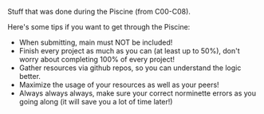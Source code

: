 Stuff that was done during the Piscine (from C00-C08).

Here's some tips if you want to get through the Piscine:

- When submitting, main must NOT be included!
- Finish every project as much as you can (at least up to 50%), don't worry about completing 100% of every project!
- Gather resources via github repos, so you can understand the logic better.
- Maximize the usage of your resources as well as your peers!
- Always always always, make sure your correct norminette errors as you going along (it will save you a lot of time later!)
